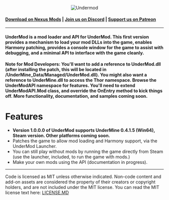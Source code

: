 <p align="center">
  <img src="https://i.imgur.com/23N5qOC.png" alt="Undermod">
</p>

#### **[Download on Nexus Mods](https://www.nexusmods.com/undermine/mods/1) | [Join us on Discord](https://discord.gg/adCeFQK) | [Support us on Patreon](https://www.patreon.com/join/bwdy)**

***

#### UnderMod is a mod loader and API for UnderMod. This first version provides a mechanism to load your mod DLLs into the game, enables Harmony patching, provides a console window for the game to assist with debugging, and a minimal API to interface with the game cleanly.

#### Note for Mod Developers: You'll want to add a reference to UnderMod.dll (after installing the patch, this will be located in /UnderMine_Data/Managed/UnderMod.dll). You might also want a reference to UnderMine.dll to access the Thor namespace. Browse the UnderModAPI namespace for features. You'll need to extend UnderModAPI.Mod class, and override the OnEntry method to kick things off. More functionality, documentation, and samples coming soon.


# Features

* **Version 1.0.0.0 of UnderMod supports UnderMine 0.4.1.5 (Win64), Steam version. Other platforms coming soon.**
* Patches the game to allow mod loading and Harmony support, via the UnderMod Launcher.
* You can still play without mods by running the game directly from Steam (use the launcher, included, to run the game with mods.)
* Make your own mods using the API (documentation in progress).

***

Code is licensed as MIT unless otherwise indicated. Non-code content and add-on assets are considered the property of their creators or copyright holders, and are not included under the MIT license. You can read the MIT license text here: 
[LICENSE.MD](LICENSE.MD)